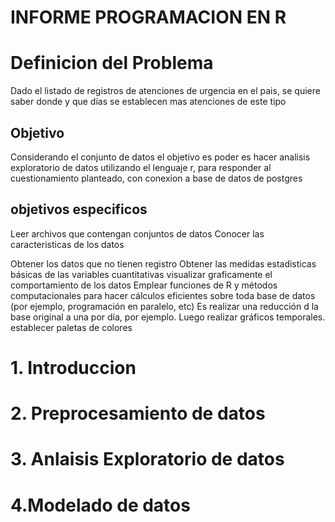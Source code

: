 # INFORME PROGRAMACION EN R
# Definicion del Problema
Dado el listado de registros de atenciones de urgencia en el pais, se quiere saber donde y que días se establecen mas atenciones de este tipo

## Objetivo
Considerando el conjunto de datos el objetivo es poder es hacer analisis exploratorio de datos utilizando el lenguaje r, para responder al cuestionamiento planteado, con conexion a base de datos de postgres

## objetivos especificos
Leer archivos que contengan conjuntos de datos
Conocer las caracteristicas de los datos

Obtener los datos que no tienen registro
Obtener las medidas estadisticas básicas de las variables cuantitativas
visualizar graficamente el comportamiento de los datos
Emplear funciones de R y métodos computacionales para hacer cálculos eficientes sobre toda base de datos (por ejemplo, programación en paralelo, etc)
Es realizar una reducción d la base original a una por día, por ejemplo. Luego realizar gráficos temporales.
establecer paletas de colores 


# 1. Introduccion
# 2. Preprocesamiento de datos
# 3. Anlaisis Exploratorio de datos
# 4.Modelado de datos
